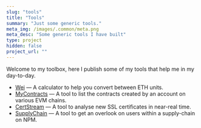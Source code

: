 ```yaml
---
slug: "tools"
title: "Tools"
summary: "Just some generic tools."
meta_img: /images/.common/meta.png
meta_desc: "Some generic tools I have built"
type: project
hidden: false
project_url: ""
---
```


Welcome to my toolbox, here I publish some of my tools that help me in my day-to-day.

* [Wei](/tools/wei) &mdash; A calculator to help you convert between ETH units.
* [MyContracts](/tools/mycontracts) &mdash; A tool to list the contracts created by an account on various EVM chains.
* [CertStream](/tools/certstream/) &mdash; A tool to analyse new SSL certificates in near-real time.
* [SupplyChain](/tools/supplychain) &mdash; A tool to get an overlook on users within a supply-chain on NPM.
